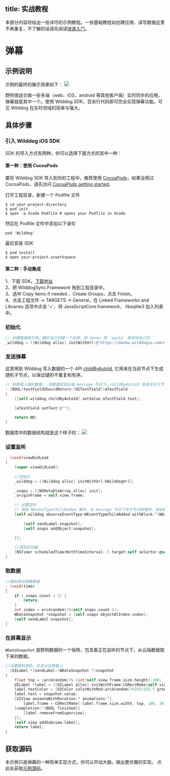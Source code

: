 title: 实战教程
---

本部分内容将给出一些详尽的示例教程。一些基础教程如创建应用、读写数据这里不再重复，不了解的话请先阅读[快速入门](/quickstart/sync/ios.html)。

# 弹幕

## 示例说明
示例的最终的展示效果如下： 
![](/images/ios-danmu.png)

野狗很适合做一些多端（web、iOS、android 等其他客户端）实时同步的应用，弹幕就是其中一个。使用 Wilddog SDK，百余行代码即可完全实现弹幕功能。可见 Wilddog 在实时领域的简单与强大。

## 具体步骤

### 引入 Wilddog iOS SDK 

SDK 的导入方式有两种，你可以选择下面方式的其中一种：

#### 第一种：使用 CocoaPods 
要将 Wilddog SDK 导入到你的工程中，推荐使用 [CocoaPods](https://cocoapods.org/)，如果没用过 CocoaPods，请先访问 [CocoaPods getting started](https://guides.cocoapods.org/using/getting-started.html)。 


打开工程目录，新建一个 Podfile 文件

	$ cd your-project-directory
	$ pod init
	$ open -a Xcode Podfile # opens your Podfile in XCode

然后在 Podfile 文件中添加以下语句

	pod 'Wilddog'
	
最后安装 SDK

	$ pod install
	$ open your-project.xcworkspace
	
#### 第二种：手动集成 

1、下载 SDK。[下载地址](https://cdn.wilddog.com/sdk/ios/2.0.0/WilddogSync.framework-2.0.0.zip)         
2、把 WilddogSync.Framework 拖到工程目录中。  
3、选中 Copy items if needed 、Create Groups，点击 Finish。  
4、点击工程文件 -> TARGETS -> General，在 Linked Frameworks and Libraries 选项中点击 '+'，将 JavaScriptCore.framework、 libsqlite3 加入列表中。


### 初始化

```objectivec
// 创建数据库引用。最好自己创建一个应用，把 danmu 即 `appId` 换成你自己的
_wilddog = [[Wilddog alloc] initWithUrl:@"https://danmu.wilddogio.com/message"];

```

### 发送弹幕
这里用到 Wilddog 写入数据的一个 API [childByAutoId](/api/sync/ios.html#用childByAutoId追加新节点), 它用来在当前节点下生成随机子节点，以保证键的不重复和有序。

```objectivec
// 获取输入框的数据， 将数据写到云端 message 节点下，childByAutoId 用来定位子节点
- (BOOL)textFieldShouldReturn:(UITextField*)aTextField
{    
    [[self.wilddog childByAutoId] setValue:aTextField.text];
    
    [aTextField setText:@""];
    
    return NO;
}

```
数据库中的数据结构就是这个样子的：
![](/images/data.jpg)

### 设置监听
```objectivec
- (void)viewDidLoad 
{
    [super viewDidLoad];
    
    //初始化
    _wilddog = [[Wilddog alloc] initWithUrl:kWilddogUrl];
    
    _snaps = [[NSMutableArray alloc] init];
    _originFrame = self.view.frame;
    
    // 设置监听
    // 绑定 WEventTypeChildAdded 事件，当 message 节点下有子节点新增时，就会触发回调，回调的 snapshot 对象包含了新增的数据
    [self.wilddog observeEventType:WEventTypeChildAdded withBlock:^(WDataSnapshot *snapshot) {
        
        [self sendLabel:snapshot];
        [self.snaps addObject:snapshot];
        
    }];
    
    //添加定时器
    [NSTimer scheduledTimerWithTimeInterval:.5 target:self selector:@selector(timer) userInfo:nil repeats:YES];
}
```

### 取数据
```objectivec
//随机取出弹幕数据
- (void)timer
{
    if (_snaps.count < 2) {
        return;
    }
    int index = arc4random()%(self.snaps.count-1);
    WDataSnapshot *snapshot = [self.snaps objectAtIndex:index];
    [self sendLabel:snapshot];
}

```

### 在屏幕显示
`WDataSnapshot` 是野狗数据的一个快照，包含着正在监听的节点下，从云端数据取下来的数据。

```objectivec
//设置随机颜色，并显示在屏幕上
- (UILabel *)sendLabel:(WDataSnapshot *)snapshot
{
    float top = (arc4random()% (int)self.view.frame.size.height)-100;
    UILabel *label = [[UILabel alloc] initWithFrame:CGRectMake(self.view.frame.size.width, top, 100, 30)];
    label.textColor = [UIColor colorWithRed:arc4random()%255/255.f green:arc4random()%255/255.f blue:arc4random()%255/255.f alpha:1];
    label.text = snapshot.value;
    [UIView animateWithDuration:7 animations:^{
        label.frame = CGRectMake(-label.frame.size.width, top, 100, 30);
    }completion:^(BOOL finished){
        [label removeFromSuperview];
    }];
    [self.view addSubview:label];
    return label;
}
```


## 获取源码
本示例只是弹幕的一种简单实现方式，你可以开动大脑，做出更优雅的实现。
点此处获取[示例源码](https://github.com/WildDogTeam/demo-ios-danmu)。



